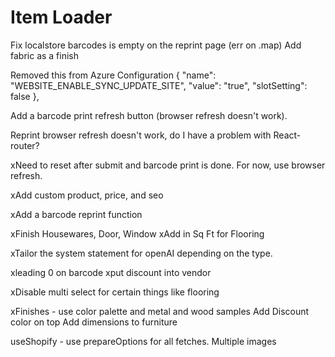# Item Loader

Fix localstore barcodes is empty on the reprint page (err on .map)
Add fabric as a finish

Removed this from Azure Configuration
  {
    "name": "WEBSITE_ENABLE_SYNC_UPDATE_SITE",
    "value": "true",
    "slotSetting": false
  },


Add a barcode print refresh button (browser refresh doesn't work).

Reprint browser refresh doesn't work, do I have a problem with React-router? 

xNeed to reset after submit and barcode print is done. For now, use browser refresh.

xAdd custom product, price, and seo


xAdd a barcode reprint function

xFinish Housewares, Door, Window
xAdd in Sq Ft for Flooring


xTailor the system statement for openAI depending on the type.

xleading 0 on barcode
xput discount into vendor

xDisable multi select for certain things like flooring

xFinishes - use color palette and metal and wood samples
Add Discount color on top
Add dimensions to furniture

useShopify - use prepareOptions for all fetches.
Multiple images
